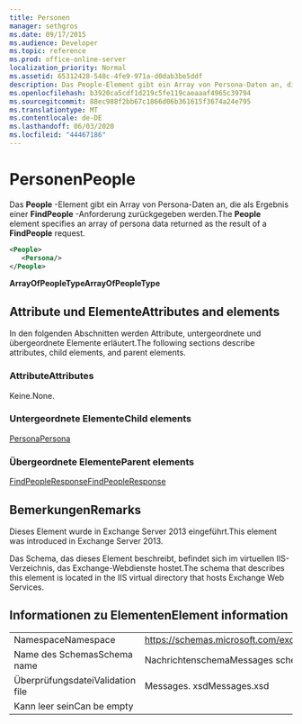 ```yaml
---
title: Personen
manager: sethgros
ms.date: 09/17/2015
ms.audience: Developer
ms.topic: reference
ms.prod: office-online-server
localization_priority: Normal
ms.assetid: 65312428-548c-4fe9-971a-d0dab3be5ddf
description: Das People-Element gibt ein Array von Persona-Daten an, die als Ergebnis einer FindPeople-Anforderung zurückgegeben werden.
ms.openlocfilehash: b3920ca5cdf1d219c5fe119caeaaaf4965c39794
ms.sourcegitcommit: 88ec988f2bb67c1866d06b361615f3674a24e795
ms.translationtype: MT
ms.contentlocale: de-DE
ms.lasthandoff: 06/03/2020
ms.locfileid: "44467186"
---
```

# <a name="people"></a><span data-ttu-id="c5d91-103">Personen</span><span class="sxs-lookup"><span data-stu-id="c5d91-103">People</span></span>

<span data-ttu-id="c5d91-104">Das **People** -Element gibt ein Array von Persona-Daten an, die als Ergebnis einer **FindPeople** -Anforderung zurückgegeben werden.</span><span class="sxs-lookup"><span data-stu-id="c5d91-104">The **People** element specifies an array of persona data returned as the result of a **FindPeople** request.</span></span> 
  
```XML
<People>
   <Persona/>
</People>
```

<span data-ttu-id="c5d91-105">**ArrayOfPeopleType**</span><span class="sxs-lookup"><span data-stu-id="c5d91-105">**ArrayOfPeopleType**</span></span>

## <a name="attributes-and-elements"></a><span data-ttu-id="c5d91-106">Attribute und Elemente</span><span class="sxs-lookup"><span data-stu-id="c5d91-106">Attributes and elements</span></span>

<span data-ttu-id="c5d91-107">In den folgenden Abschnitten werden Attribute, untergeordnete und übergeordnete Elemente erläutert.</span><span class="sxs-lookup"><span data-stu-id="c5d91-107">The following sections describe attributes, child elements, and parent elements.</span></span>
  
### <a name="attributes"></a><span data-ttu-id="c5d91-108">Attribute</span><span class="sxs-lookup"><span data-stu-id="c5d91-108">Attributes</span></span>

<span data-ttu-id="c5d91-109">Keine.</span><span class="sxs-lookup"><span data-stu-id="c5d91-109">None.</span></span>
  
### <a name="child-elements"></a><span data-ttu-id="c5d91-110">Untergeordnete Elemente</span><span class="sxs-lookup"><span data-stu-id="c5d91-110">Child elements</span></span>

[<span data-ttu-id="c5d91-111">Persona</span><span class="sxs-lookup"><span data-stu-id="c5d91-111">Persona</span></span>](persona.md)
  
### <a name="parent-elements"></a><span data-ttu-id="c5d91-112">Übergeordnete Elemente</span><span class="sxs-lookup"><span data-stu-id="c5d91-112">Parent elements</span></span>

[<span data-ttu-id="c5d91-113">FindPeopleResponse</span><span class="sxs-lookup"><span data-stu-id="c5d91-113">FindPeopleResponse</span></span>](findpeopleresponse.md)
  
## <a name="remarks"></a><span data-ttu-id="c5d91-114">Bemerkungen</span><span class="sxs-lookup"><span data-stu-id="c5d91-114">Remarks</span></span>

<span data-ttu-id="c5d91-115">Dieses Element wurde in Exchange Server 2013 eingeführt.</span><span class="sxs-lookup"><span data-stu-id="c5d91-115">This element was introduced in Exchange Server 2013.</span></span>
  
<span data-ttu-id="c5d91-116">Das Schema, das dieses Element beschreibt, befindet sich im virtuellen IIS-Verzeichnis, das Exchange-Webdienste hostet.</span><span class="sxs-lookup"><span data-stu-id="c5d91-116">The schema that describes this element is located in the IIS virtual directory that hosts Exchange Web Services.</span></span>
  
## <a name="element-information"></a><span data-ttu-id="c5d91-117">Informationen zu Elementen</span><span class="sxs-lookup"><span data-stu-id="c5d91-117">Element information</span></span>

|||
|:-----|:-----|
|<span data-ttu-id="c5d91-118">Namespace</span><span class="sxs-lookup"><span data-stu-id="c5d91-118">Namespace</span></span>  <br/> |https://schemas.microsoft.com/exchange/services/2006/messages  <br/> |
|<span data-ttu-id="c5d91-119">Name des Schemas</span><span class="sxs-lookup"><span data-stu-id="c5d91-119">Schema name</span></span>  <br/> |<span data-ttu-id="c5d91-120">Nachrichtenschema</span><span class="sxs-lookup"><span data-stu-id="c5d91-120">Messages schema</span></span>  <br/> |
|<span data-ttu-id="c5d91-121">Überprüfungsdatei</span><span class="sxs-lookup"><span data-stu-id="c5d91-121">Validation file</span></span>  <br/> |<span data-ttu-id="c5d91-122">Messages. xsd</span><span class="sxs-lookup"><span data-stu-id="c5d91-122">Messages.xsd</span></span>  <br/> |
|<span data-ttu-id="c5d91-123">Kann leer sein</span><span class="sxs-lookup"><span data-stu-id="c5d91-123">Can be empty</span></span>  <br/> ||
   

